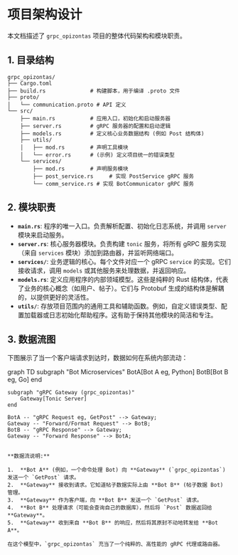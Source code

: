# 项目架构设计

本文档描述了 `grpc_opizontas` 项目的整体代码架构和模块职责。

## 1. 目录结构

```
grpc_opizontas/
├── Cargo.toml
├── build.rs              # 构建脚本，用于编译 .proto 文件
├── proto/
│   └── communication.proto # API 定义
└── src/
    ├── main.rs           # 应用入口，初始化和启动服务器
    ├── server.rs         # gRPC 服务器的配置和启动逻辑
    ├── models.rs         # 定义核心业务数据结构 (例如 Post 结构体)
    ├── utils/
    │   ├── mod.rs        # 声明工具模块
    │   └── error.rs      # (示例) 定义项目统一的错误类型
    └── services/
        ├── mod.rs        # 声明服务模块
        ├── post_service.rs     # 实现 PostService gRPC 服务
        └── comm_service.rs # 实现 BotCommunicator gRPC 服务
```

## 2. 模块职责

*   **`main.rs`**: 程序的唯一入口。负责解析配置、初始化日志系统，并调用 `server` 模块来启动服务。
*   **`server.rs`**: 核心服务器模块。负责构建 `tonic` 服务，将所有 gRPC 服务实现（来自 `services` 模块）添加到路由器，并监听网络端口。
*   **`services/`**: 业务逻辑的核心。每个文件对应一个 gRPC `service` 的实现。它们接收请求，调用 `models` 或其他服务来处理数据，并返回响应。
*   **`models.rs`**: 定义应用程序的内部领域模型。这些是纯粹的 Rust 结构体，代表了业务的核心概念（如用户、帖子）。它们与 Protobuf 生成的结构体是解耦的，以提供更好的灵活性。
*   **`utils/`**: 存放项目范围内的通用工具和辅助函数。例如，自定义错误类型、配置加载器或日志初始化帮助程序。这有助于保持其他模块的简洁和专注。

## 3. 数据流图

下图展示了当一个客户端请求到达时，数据如何在系统内部流动：

graph TD
    subgraph "Bot Microservices"
        BotA[Bot A eg, Python]
        BotB[Bot B eg, Go]
    end

    subgraph "gRPC Gateway (grpc_opizontas)"
        Gateway[Tonic Server]
    end

    BotA -- "gRPC Request eg, GetPost" --> Gateway;
    Gateway -- "Forward/Format Request" --> BotB;
    BotB -- "gRPC Response" --> Gateway;
    Gateway -- "Forward Response" --> BotA;
```

**数据流说明:**

1.  **Bot A** (例如，一个命令处理 Bot) 向 **Gateway** (`grpc_opizontas`) 发送一个 `GetPost` 请求。
2.  **Gateway** 接收到请求。它知道帖子数据实际上由 **Bot B** (帖子数据 Bot) 管理。
3.  **Gateway** 作为客户端，向 **Bot B** 发送一个 `GetPost` 请求。
4.  **Bot B** 处理请求（可能会查询自己的数据库），然后将 `Post` 数据返回给 **Gateway**。
5.  **Gateway** 收到来自 **Bot B** 的响应，然后将其原封不动地转发给 **Bot A**。

在这个模型中，`grpc_opizontas` 充当了一个纯粹的、高性能的 gRPC 代理或路由器。